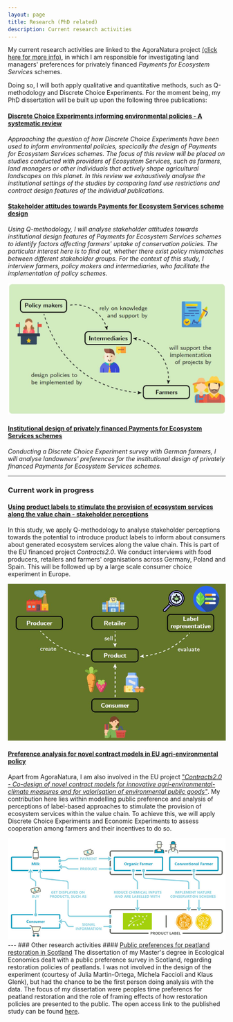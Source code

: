 ```yaml
---
layout: page
title: Research (PhD related)
description: Current research activities
---
```


My current research activities are linked to the AgoraNatura project <a href="https://agora-natura.de/">(click here for more info)</a>, in which I am responsible for investigating land managers' preferences for privately financed *Payments for Ecosystem Services* schemes. 

Doing so, I will both apply qualitative and quantitative methods, such as Q-methodology and Discrete Choice Experiments. For the moment being, my PhD dissertation will be built up upon the following three publications:

#### <u>Discrete Choice Experiments informing environmental policies - A systematic review</u>
*Approaching the question of how Discrete Choice Experiments have been used to inform environmental policies, specically the design of Payments for Ecosystem Services schemes. The focus of this review will be placed on studies conducted with providers of Ecosystem Services, such as farmers, land managers or other individuals that actively shape agricultural landscapes on this planet. In this review we exhaustively analyse the institutional settings of the studies by comparing land use restrictions and contract design features of the individual publications.*

#### <u>Stakeholder attitudes towards Payments for Ecosystem Services scheme design</u>
*Using Q-methodology, I will analyse stakeholder attitudes towards institutional design features of Payments for Ecosystem Services schemes to identify factors affecting farmers' uptake of conservation policies. The particular interest here is to find out, whether there exist policy mismatches between different stakeholder groups. For the context of this study, I interview farmers, policy makers and intermediaries, who facilitate the implementation of policy schemes.*
<div class="row-fluid">
        <a href="../assets/stake.JPG">
            <img src="../assets/stake.JPG"
                  title="Stakeholder Brandenburg" alt="Christoph Schulze"/></a>
        </div>

#### <u>Institutional design of privately financed Payments for Ecosystem Services schemes</u>
*Conducting a Discrete Choice Experiment survey with German farmers, I will analyse landowners' preferences for the institutional design of privately financed Payments for Ecosystem Services schemes.*

---
### Current work in progress
#### <u>Using product labels to stimulate the provision of ecosystem services along the value chain - stakeholder perceptions</u>
In this study, we apply Q-methodology to analyse stakeholder perceptions towards the potential to introduce product labels to inform about consumers about generated ecosystem services along the value chain. This is part of the EU financed project *Contracts2.0*. We conduct interviews with food producers, retailers and farmers' organisations across Germany, Poland and Spain. This will be followed up by a large scale consumer choice experiment in Europe. 
<div class="row-fluid">
        <a href="../assets/q-label.JPG">
            <img src="../assets/q_label.JPG"
                  title="Screenshot Q-study" alt="Christoph Schulze"/></a>
        </div>


#### <u>Preference analysis for novel contract models in EU agri-environmental policy</u>
Apart from AgoraNatura, I am also involved in the EU project <a href="https://www.project-contracts20.eu/">"*Contracts2.0 - Co-design of novel contract models for innovative agri-environmental-climate measures and for valorisation of environmental public goods"*</a>. My contribution here lies within modelling public preference and analysis of perceptions of label-based approaches to stimulate the provision of ecosystem services within the value chain. To achieve this, we will apply Discrete Choice Experiments and Economic Experiments to assess cooperation among farmers and their incentives to do so.  
<div class="row-fluid">
        <a href="../assets/BioDiv_Labelmechanismus.jpg">
            <img src="../assets/BioDiv_Labelmechanismus.jpg"
                  title="Label mechanism" alt="Christoph Schulze"/></a>
        </div>
---
### Other research activities
#### <u>Public preferences for peatland restoration in Scotland</u>
The dissertation of my Master's degree in Ecological Economics dealt with a public preference survey in Scotland, regarding restoration policies of peatlands. I was not involved in the design of the experiment (courtesy of Julia Martin-Ortega, Michela Faccioli and Klaus Glenk), but had the chance to be the first person doing analysis with the data. The focus of my dissertation were peoples time preferencs for peatland restoration and the role of framing effects of how restoration policies are presented to the public. The open access link to the published study can be found <a href="https://doi.org/10.1016/j.gloenvcha.2021.102323">here</a>.



<!--[click here for the most recent version of the paper]({{ BASE_PATH}}/pages/working_papers/sample-working-paper.pdf)-->


<!-- Note: this is how to write a comment in HTML. Everything in here won't show up on your webpage.-->

<!--
To increase the size of the title, use fewer # in front of the paper title.
To decrease the size of the title, use more #. 
To remove the italics, remove the * before and after the description
To remove the underline from the title, remove the <u> tags (<u> and </u>)
-->
